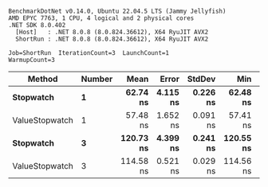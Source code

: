 ```

BenchmarkDotNet v0.14.0, Ubuntu 22.04.5 LTS (Jammy Jellyfish)
AMD EPYC 7763, 1 CPU, 4 logical and 2 physical cores
.NET SDK 8.0.402
  [Host]   : .NET 8.0.8 (8.0.824.36612), X64 RyuJIT AVX2
  ShortRun : .NET 8.0.8 (8.0.824.36612), X64 RyuJIT AVX2

Job=ShortRun  IterationCount=3  LaunchCount=1  
WarmupCount=3  

```
| Method         | Number | Mean      | Error    | StdDev   | Min       | Max       | Gen0   | Allocated |
|--------------- |------- |----------:|---------:|---------:|----------:|----------:|-------:|----------:|
| **Stopwatch**      | **1**      |  **62.74 ns** | **4.115 ns** | **0.226 ns** |  **62.48 ns** |  **62.91 ns** | **0.0005** |      **40 B** |
| ValueStopwatch | 1      |  57.48 ns | 1.652 ns | 0.091 ns |  57.41 ns |  57.58 ns |      - |         - |
| **Stopwatch**      | **3**      | **120.73 ns** | **4.399 ns** | **0.241 ns** | **120.55 ns** | **121.00 ns** | **0.0005** |      **40 B** |
| ValueStopwatch | 3      | 114.58 ns | 0.521 ns | 0.029 ns | 114.56 ns | 114.61 ns |      - |         - |
